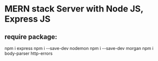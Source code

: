 # MERN stack Server with Node JS, Express JS

## require package:
npm i express
npm i --save-dev nodemon
npm i --save-dev morgan
npm i body-parser http-errors